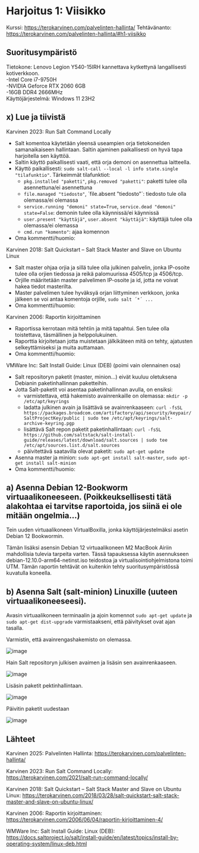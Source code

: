 # Harjoitus 1: Viisikko
Kurssi: https://terokarvinen.com/palvelinten-hallinta/
Tehtävänanto: https://terokarvinen.com/palvelinten-hallinta/#h1-viisikko

## Suoritusympäristö
Tietokone: Lenovo Legion Y540-15IRH kannettava kytkettynä langallisesti kotiverkkoon.\
-Intel Core i7-9750H\
-NVIDIA Geforce RTX 2060 6GB\
-16GB DDR4 2666MHz\
Käyttöjärjestelmä: Windows 11 23H2

## x) Lue ja tiivistä 
Karvinen 2023: Run Salt Command Locally
  * Salt komentoa käytetään yleensä useampien orja tietokoneiden samanaikaiseen hallintaan. Saltin ajaminen paikallisesti on hyvä tapa harjoitella sen käyttöä.
  * Saltin käyttö paikallisesti vaati, että orja demoni on asennettua laitteella.
  * Käyttö paikallisesti: `sudo salt-call --local -l info state.single "tilafunktio"`. Tärkeimmät tilafunktiot:
    *  `pkg.installed "paketti"`, `pkg.removed "paketti"`: paketti tulee olla asennettuna/ei asennettuna
    *  `file.managed "tiedosto"`, ´file.absent "tiedosto"´: tiedosto tule olla olemassa/ei olemassa
    *  `service.running "demoni" state=True`, `service.dead "demoni" state=False`: demonin tulee olla käynnissä/ei käynnissä
    *  `user.present "käyttäjä"`, `user.absent "käyttäjä"`: käyttäjä tulee olla olemassa/ei olemassa
    *  `cmd.run "komento"`: ajaa komennon
  * Oma kommentti/huomio:

Karvinen 2018: Salt Quickstart – Salt Stack Master and Slave on Ubuntu Linux
  * Salt master ohjaa orjia ja sillä tulee olla julkinen palvelin, jonka IP-osoite tulee olla orjien tiedossa ja reikä palomuurissa 4505/tcp ja 4506/tcp.
  * Orjille määritetään master palvelimen IP-osoite ja id, jotta ne voivat hakea tiedot masterilta.
  * Master palvelimen tulee hyväksyä orjan liittyminen verkkoon, jonka jälkeen se voi antaa komentoja orjille, `sudo salt ´*´ ...`
  * Oma kommentti/huomio:

Karvinen 2006: Raportin kirjoittaminen
  * Raportissa kerrotaan mitä tehtiin ja mitä tapahtui. Sen tulee olla toistettava, täsmällinen ja helppolukuinen.
  * Raporttia kirjoitetaan jotta muistetaan jälkikäteen mitä on tehty, ajatusten selkeyttämiseksi ja muita auttamaan.
  * Oma kommentti/huomio:

VMWare Inc: Salt Install Guide: Linux (DEB) (poimi vain olennainen osa)
  * Salt repositoryn paketit (master, minion...) eivät kuuluu oletuksena Debianin paketinhallinnan paketteihin.
  * Jotta Salt-paketit voi asentaa paketinhallinnan avulla, on ensiksi:
    * varmistettava, että hakemisto avainrenkaille on olemassa: `mkdir -p /etc/apt/keyrings`
    * ladatta julkinen avain ja lisättävä se avainrenkaaseen: `curl -fsSL https://packages.broadcom.com/artifactory/api/security/keypair/SaltProjectKey/public | sudo tee /etc/apt/keyrings/salt-archive-keyring.pgp`
    * lisättävä Salt repon paketit paketinhallintaan: `curl -fsSL https://github.com/saltstack/salt-install-guide/releases/latest/download/salt.sources | sudo tee /etc/apt/sources.list.d/salt.sources`
    * päivitettävä saatavilla olevat paketit: `sudo apt-get update`
  * Asenna master ja minion: `sudo apt-get install salt-master`, `sudo apt-get install salt-minion`
  * Oma kommentti/huomio:

## a) Asenna Debian 12-Bookworm virtuaalikoneeseen. (Poikkeuksellisesti tätä alakohtaa ei tarvitse raportoida, jos siinä ei ole mitään ongelmia...)
Tein uuden virtuaalikoneen VirtualBoxilla, jonka käyttöjärjestelmäksi asetin Debian 12 Bookwormin. 

Tämän lisäksi asensin Debian 12 virtuaalikoneen M2 MacBook Airiin mahdollisia tulevia tarpeita varten. Tässä tapauksessa käytin asennukseen debian-12.10.0-arm64-netinst.iso teidostoa ja virtualisointiohjelmistona toimi UTM. Tämän raportin tehtävät on kuitenkin tehty suoritusympäristössä kuvatulla koneella.

## b) Asenna Salt (salt-minion) Linuxille (uuteen virtuaalikoneeseesi).
Avasin virtuaalikoneen terminaalin ja ajoin komennot `sudo apt-get update` ja `sudo apt-get dist-upgrade` varmistaakseni, että päivitykset ovat ajan tasalla.

Varmistin, että avainrengashakemisto on olemassa.

![image](https://github.com/user-attachments/assets/c564a599-27db-4b69-a235-343f346c6871)

Hain Salt repositoryn julkisen avaimen ja lisäsin sen avainrenkaaseen.

![image](https://github.com/user-attachments/assets/fc57cfdc-2823-452f-8f0f-c813516e2122)

Lisäsin paketit pektinhallintaan.

![image](https://github.com/user-attachments/assets/37250efb-c9f0-41d7-8e25-4a88ce8ce73a)

Päivitin paketit uudestaan

![image](https://github.com/user-attachments/assets/25de00ed-1cb7-4f91-b293-dabac79ea297)


## Lähteet
Karvinen 2025: Palvelinten Hallinta: https://terokarvinen.com/palvelinten-hallinta/

Karvinen 2023: Run Salt Command Locally: https://terokarvinen.com/2021/salt-run-command-locally/

Karvinen 2018: Salt Quickstart – Salt Stack Master and Slave on Ubuntu Linux: https://terokarvinen.com/2018/03/28/salt-quickstart-salt-stack-master-and-slave-on-ubuntu-linux/

Karvinen 2006: Raportin kirjoittaminen: https://terokarvinen.com/2006/06/04/raportin-kirjoittaminen-4/

WMWare Inc: Salt Install Guide: Linux (DEB): https://docs.saltproject.io/salt/install-guide/en/latest/topics/install-by-operating-system/linux-deb.html
